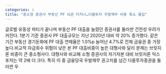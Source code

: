 ```yaml
---
categories: i
title: "중소형 증권사 부동산 PF 뇌관 터지나…다올투자 우발채무 비중 축소 돌입"
---
```

글로벌 유동성 파티가 끝나며 부동산 PF 대출을 늘렸던 증권사를 둘러싼 건전성 우려가 커진다. 1분기 기준 증권사 PF 대출규모는 지난 2020년 대비 약 20% 증가했다. 같은 기간 부동산 경기둔화에 PF 대출 연체율은 1.0%p 늘어난 4.7%로 전체 금융권 중 가장 높다.비교적 자금회수 위험이 낮은 본 PF 대출비중이 높은 대형사와 달리 문제는 브릿지론 비중이 큰 중소형사다. 대형사와 비교해 소형 증권사의 자기자본 대비 브릿지론 익스포저는 약 2배 더 크다. 특히 이 중 금융당국 우발채무 권고치를 넘긴 다올투자증권을 둘러싼 우